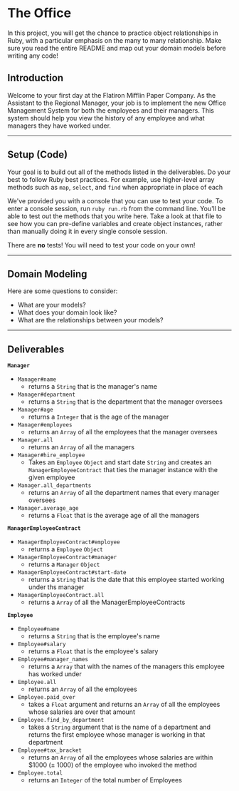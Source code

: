 # The Office
 
In this project, you will get the chance to practice object relationships in Ruby, with a particular emphasis on the many to many relationship. Make sure you read the entire README and map out your domain models before writing any code!
 
## Introduction
Welcome to your first day at the Flatiron Mifflin Paper Company. As the Assistant to the Regional Manager, your job is to implement the new Office Management System for both the employees and their managers. This system should help you view the history of any employee and what managers they have worked under.
 
---
## Setup (Code)
Your goal is to build out all of the methods listed in the deliverables. Do your best to follow Ruby best practices. For example, use higher-level array methods such as `map`, `select`, and `find` when appropriate in place of each
 
We've provided you with a console that you can use to test your code. To enter a console session, run `ruby run.rb` from the command line. You'll be able to test out the methods that you write here. Take a look at that file to see how you can pre-define variables and create object instances, rather than manually doing it in every single console session.
 
There are **no** tests! You will need to test your code on your own!
 
---
## Domain Modeling
 
 
Here are some questions to consider:
- What are your models?
- What does your domain look like?
- What are the relationships between your models?
 
---
## Deliverables
 
**`Manager`**
 * `Manager#name`
   * returns a `String` that is the manager's name
 * `Manager#department`
   * returns a `String` that is the department that the manager oversees
 * `Manager#age`
   * returns a `Integer` that is the age of the manager
 * `Manager#employees`
   * returns an `Array` of all the employees that the manager oversees
 * `Manager.all`
   * returns an `Array` of all the managers
 * `Manager#hire_employee`
   * Takes an `Employee` `Object` and start date `String` and creates an    `ManagerEmployeeContract` that ties the manager instance with the given employee
 * `Manager.all_departments`
   * returns an `Array` of all the department names that every manager oversees
 * `Manager.average_age`
   * returns a `Float` that is the average age of all the managers

**`ManagerEmployeeContract`**
 * `ManagerEmployeeContract#employee`
   * returns a `Employee` `Object` 
 * `ManagerEmployeeContract#manager`
   * returns a `Manager` `Object` 
 * `ManagerEmployeeContract#start-date`
   * returns a `String` that is the date that this employee started working under ths manager
* `ManagerEmployeeContract.all`
   * returns a `Array` of all the ManagerEmployeeContracts 
 
**`Employee`**
 * `Employee#name`
   * returns a `String` that is the employee's name
 * `Employee#salary`
   * returns a `Float` that is the employee's salary
 * `Employee#manager_names`
   * returns a `Array` that with the names of the managers this employee has worked under
 * `Employee.all`
   * returns an `Array` of all the employees
 * `Employee.paid_over`
   * takes a `Float` argument and returns an `Array` of all the employees whose salaries are over that amount
 * `Employee.find_by_department`
   * takes a `String` argument that is the name of a department and returns the first employee whose manager is working in that department
 * `Employee#tax_bracket`
   * returns an `Array` of all the employees whose salaries are within $1000 (± 1000) of the employee who invoked the method
* `Employee.total`
   * returns an `Integer` of the total number of Employees 